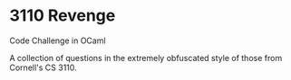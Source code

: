 3110 Revenge
===========

Code Challenge in OCaml

A collection of questions in the extremely obfuscated style of those from Cornell's CS 3110.
